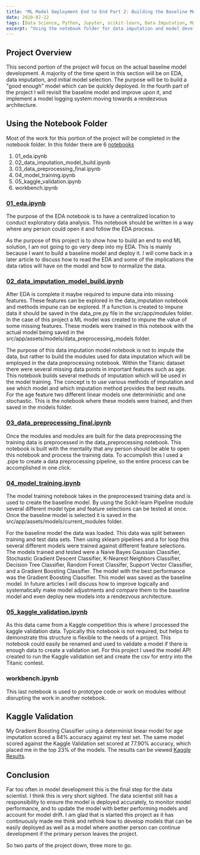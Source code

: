 ```yaml
---
title: "ML Model Deployment End to End Part 2: Building the Baseline Model"
date: 2020-07-22
tags: [Data Science, Python, Jupyter, scikit-learn, Data Imputation, Machine Learning]
excerpt: "Using the notebook folder for data imputation and model development"
---
```


<H2>Project Overview</H2>
This second portion of the project will focus on the actual baseline model development.  A majority of the time spent in this section will be on EDA, data imputation, and initial model selection.  The purpose will be to build a "good enough" model which can be quickly deployed.  In the fourth part of the project I will revisit the baseline model and improve upon it, and implement a model logging system moving towards a rendezvous architecture.


<H2>Using the Notebook Folder</H2>
Most of the work for this portion of the project will be completed in the notebook folder.  In this folder there are 6 <a href="https://gitlab.com/tvanpat/e2e-titanic/-/tree/master/notebooks" target="_blank" rel="noopener noreferrer">notebooks</a>

<ol>
<li>01_eda.ipynb</li>
<li>02_data_imputation_model_build.ipynb</li>
<li>03_data_preprocessing_final.ipynb</li>
<li>04_model_training.ipynb</li>
<li>05_kaggle_validation.ipynb</li>
<li>workbench.ipynb</li>
</ol>

<H3><a href="https://gitlab.com/tvanpat/e2e-titanic/-/blob/master/notebooks/01_eda.ipynb" target="_blank" rel="noopener noreferrer">01_eda.ipynb</a></H3>
The purpose of the EDA notebook is to have a centralized location to conduct exploratory data analysis.  This notebook should be written in a way where any person could open it and follow the EDA process.  

As the purpose of this project is to show how to build an end to end ML solution, I am not going to go very deep into my EDA.  This is mainly because I want to build a baseline model and deploy it.  I will come back in a later article to discuss how to read the EDA and some of the implications the data ratios will have on the model and how to normalize the data.  

<H3><a href="https://gitlab.com/tvanpat/e2e-titanic/-/blob/master/notebooks/02_data_imputation_model_build.ipynb" target="_blank" rel="noopener noreferrer">02_data_imputation_model_build.ipynb</a></H3>
After EDA is complete it maybe required to impune data into missing features.  These features can be explored in the data_imputation notebook and methods impune can be explored.  If a function is created to impune data it should be saved in the data_pre.py file in the src/app/modules folder.  In the case of this project a ML model was created to impune the value of some missing features.  These models were trained in this notebook with the actual model being saved in the src/app/assets/models/data_preprocessing_models folder.

The purpose of this data imputation model notebook is not to impute the data, but rather to build the modules used for data imputation which will be employed in the data preprocessing notebook.  Within the Titanic dataset there were several missing data points in important features such as age.  This notebook builds several methods of imputation which will be used in the model training.  The concept is to use various methods of imputation and see which model and which imputation method provides the best results.  For the age feature two different linear models one deterministic and one stochastic.  This is the notebook where these models were trained, and then saved in the models folder.

<H3><a href="https://gitlab.com/tvanpat/e2e-titanic/-/blob/master/notebooks/03_data_preprocessing_final.ipynb" target="_blank" rel="noopener noreferrer">03_data_preprocessing_final.ipynb</a></H3>
Once the modules and modules are built for the data preprocessing the training data is preprocessed in the data_preprocessing notebook.  This notebook is built with the mentality that any person should be able to open this notebook and process the training data.  To accomplish this I used a .pipe to create a data preprocessing pipeline, so the entire process can be accomplished in one click.

<H3><a href="https://gitlab.com/tvanpat/e2e-titanic/-/blob/master/notebooks/04_model_training.ipynb" target="_blank" rel="noopener noreferrer">04_model_training.ipynb</a></H3>
The model training notebook takes in the preprocessed training data and is used to create the baseline model.  By using the Scikit-learn Pipeline module several different model type and feature selections can be tested at once.  Once the baseline model is selected it is saved in the src/app/assets/models/current_modules folder.

For the baseline model the data was loaded.  This data was split between training and test data sets.  Then using sklearn pipelines and a for loop this several different models were trained against different feature selections.  The models trained and tested were a Naive Bayes Gaussian Classifier, Stochastic Gradient Descent Classifier, K-Nearest Neighbors Classifier, Decision Tree Classifier, Random Forest Classifer, Support Vector Classifier, and a Gradient Boosting Classifier.  The model with the best performance was the Gradient Boosting Classifier.  This model was saved as the baseline model.  In future articles I will discuss how to improve logically and systematically make model adjustments and compare them to the baseline model and even deploy new models into a rendezvous architecture.

<H3><a href="https://gitlab.com/tvanpat/e2e-titanic/-/blob/master/notebooks/05_kaggle_validation.ipynb" target="_blank" rel="noopener noreferrer">05_kaggle_validation.ipynb</a></H3>
As this data came from a Kaggle competition this is where I processed the kaggle validation data.  Typically this notebook is not required, but helps to demonstrate this structure is flexible to the needs of a project.  This notebook could easily be renamed and used to validate a model if there is enough data to create a validation set.  For this project I used the model API created to run the Kaggle validation set and create the csv for entry into the Titanic contest.  

<H3>workbench.ipynb</H3>
This last notebook is used to prototype code or work on modules without disrupting the work in another notebook.

<H2>Kaggle Validation</H2>
My Gradient Boosting Classifier using a determinist linear model for age imputation scored a 84% accuracy against my test set.  The same model scored against the Kaggle Validation set scored at 77.90% accuracy, which placed me in the top 23% of the models.  The results can be viewed <a href="https://www.kaggle.com/vp7799" target="_blank" rel="noopener noreferrer">Kaggle Results</a>.  

<H2>Conclusion</H2>
Far too often in model development this is the final step for the data scientist.  I think this is very short sighted.  The data scientist still has a responsibility to ensure the model is deployed accurately, to monitor model performance, and to update the model with better performing models and account for model drift.  I am glad that is started this project as it has continuously made me think and rethink how to develop models that can be easily deployed as well as a model where another person can continue development if the primary person leaves the project.  

So two parts of the project down, three more to go.

